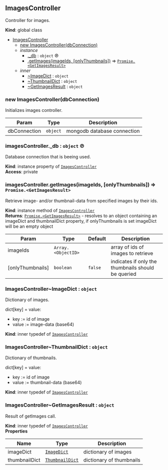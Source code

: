 <a id="imagescontroller"></a>

## ImagesController
Controller for images.

**Kind**: global class  

* [ImagesController](#imagescontroller)
    * [new ImagesController(dbConnection)](#new95imagescontroller95new)
    * _instance_
        * [._db](#imagescontroller4395db) : <code>object</code> ℗
        * [.getImages(imageIds, [onlyThumbnails])](#imagescontroller43getimages) ⇒ [<code>Promise.&lt;GetImagesResult&gt;</code>](#imagescontroller4646getimagesresult)
    * _inner_
        * [~ImageDict](#imagescontroller4646imagedict) : <code>object</code>
        * [~ThumbnailDict](#imagescontroller4646thumbnaildict) : <code>object</code>
        * [~GetImagesResult](#imagescontroller4646getimagesresult) : <code>object</code>

<a id="new95imagescontroller95new"></a>

### new ImagesController(dbConnection)
Initializes images controller.


| Param | Type | Description |
| --- | --- | --- |
| dbConnection | <code>object</code> | mongodb database connection |

<a id="imagescontroller4395db"></a>

### imagesController._db : <code>object</code> ℗
Database connection that is beeing used.

**Kind**: instance property of [<code>ImagesController</code>](#imagescontroller)  
**Access**: private  
<a id="imagescontroller43getimages"></a>

### imagesController.getImages(imageIds, [onlyThumbnails]) ⇒ <code>Promise.&lt;GetImagesResult&gt;</code>
Retrieve image- and/or thumbnail-data from specified images by their ids.

**Kind**: instance method of [<code>ImagesController</code>](#imagescontroller)  
**Returns**: [<code>Promise.&lt;GetImagesResult&gt;</code>](#imagescontroller4646getimagesresult) - resolves to an object containing an imageDict and thumbnailDict property, if onlyThumbnails is set imageDict will be an empty object  

| Param | Type | Default | Description |
| --- | --- | --- | --- |
| imageIds | <code>Array.&lt;ObjectID&gt;</code> |  | array of ids of images to retrieve |
| [onlyThumbnails] | <code>boolean</code> | <code>false</code> | indicates if only the thumbnails should be queried |

<a id="imagescontroller4646imagedict"></a>

### ImagesController~ImageDict : <code>object</code>
Dictionary of images.

dict[key] = value:
* key := id of image 
* value := image-data (base64)

**Kind**: inner typedef of [<code>ImagesController</code>](#imagescontroller)  
<a id="imagescontroller4646thumbnaildict"></a>

### ImagesController~ThumbnailDict : <code>object</code>
Dictionary of thumbnails.

dict[key] = value:
* key := id of image 
* value := thumbnail-data (base64)

**Kind**: inner typedef of [<code>ImagesController</code>](#imagescontroller)  
<a id="imagescontroller4646getimagesresult"></a>

### ImagesController~GetImagesResult : <code>object</code>
Result of getImages call.

**Kind**: inner typedef of [<code>ImagesController</code>](#imagescontroller)  
**Properties**

| Name | Type | Description |
| --- | --- | --- |
| imageDict | [<code>ImageDict</code>](#imagescontroller4646imagedict) | dictionary of images |
| thumbnailDict | [<code>ThumbnailDict</code>](#imagescontroller4646thumbnaildict) | dictionary of thumbnails |

